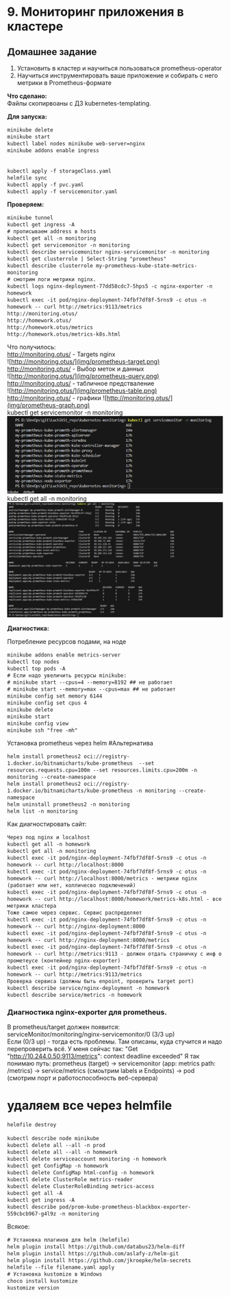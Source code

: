 # 9. Мониторинг приложения в кластере


## Домашнее задание  
1) Установить в кластер и научиться пользоваться prometheus-operator 
2) Научиться инструментировать ваше приложение и собирать с него метрики в Prometheus-формате 

**Что сделано:**  
Файлы скопирвоаны с ДЗ kubernetes-templating.


**Для запуска:**
```
minikube delete
minikube start
kubectl label nodes minikube web-server=nginx
minikube addons enable ingress


kubectl apply -f storageClass.yaml
helmfile sync
kubectl apply -f pvc.yaml
kubectl apply -f servicemonitor.yaml

```

**Проверяем:**
```
minikube tunnel
kubectl get ingress -A 
# прописываем address в hosts
kubectl get all -n monitoring
kubectl get servicemonitor -n monitoring
kubectl describe servicemonitor nginx-servicemonitor -n monitoring
kubectl get clusterrole | Select-String "prometheus"
kubectl describe clusterrole my-prometheus-kube-state-metrics-monitoring
# смотрим логи метрики nginx.
kubectl logs nginx-deployment-77dd58cdc7-5hps5 -c nginx-exporter -n homework
kubectl exec -it pod/nginx-deployment-74fbf7df8f-5rns9 -c otus -n homework -- curl http://metrics:9113/metrics
http://monitoring.otus/
http://homework.otus/
http://homework.otus/metrics
http://homework.otus/metrics-k8s.html

```

Что получилось:  
http://monitoring.otus/ - Targets nginx  
![http://monitoring.otus/](img/prometheus-target.png)  
http://monitoring.otus/ - Выбор меток и данных  
![http://monitoring.otus/](img/prometheus-query.png)  
http://monitoring.otus/ - табличное предстваление  
![http://monitoring.otus/](img/prometheus-table.png)  
http://monitoring.otus/ - графики
![http://monitoring.otus/](img/prometheus-graph.png)  
kubectl get servicemonitor -n monitoring  
![get-servicemonitor](img/get-servicemonitor.png)  
kubectl get all -n monitoring  
![mysql-connect](img/get-all.png)  


**Диагностика:**  

Потребление ресурсов подами, на ноде
```
minikube addons enable metrics-server
kubectl top nodes
kubectl top pods -A
# Если надо увеличить ресурсы minikube:
# minikube start --cpus=4 --memory=8192 ## не работает
# minikube start --memory=max --cpus=max ## не работает
minikube config set memory 6144
minikube config set cpus 4
minikube delete
minikube start
minikube config view
minikube ssh "free -mh"
```

Установка prometheus через helm #Альтернатива 
```
helm install prometheus2 oci://registry-1.docker.io/bitnamicharts/kube-prometheus  --set resources.requests.cpu=100m --set resources.limits.cpu=200m -n monitoring --create-namespace
helm install prometheus2 oci://registry-1.docker.io/bitnamicharts/kube-prometheus -n monitoring --create-namespace
helm uninstall prometheus2 -n monitoring
helm list -n monitoring
```

Как диагностировать сайт:
```
Через под nginx и localhost
kubectl get all -n homework
kubectl get all -n monitoring
kubectl exec -it pod/nginx-deployment-74fbf7df8f-5rns9 -c otus -n homework -- curl http://localhost:8000
kubectl exec -it pod/nginx-deployment-74fbf7df8f-5rns9 -c otus -n homework -- curl http://localhost:8000/metrics - метрики nginx (работает или нет, колличесво подключений)
kubectl exec -it pod/nginx-deployment-74fbf7df8f-5rns9 -c otus -n homework -- curl http://localhost:8000/homework/metrics-k8s.html - все метрики кластера
Тоже самое через сервис. Сервис распределяет
kubectl exec -it pod/nginx-deployment-74fbf7df8f-5rns9 -c otus -n homework -- curl http://nginx-deployment:8000
kubectl exec -it pod/nginx-deployment-74fbf7df8f-5rns9 -c otus -n homework -- curl http://nginx-deployment:8000/metrics
kubectl exec -it pod/nginx-deployment-74fbf7df8f-5rns9 -c otus -n homework -- curl http://metrics:9113 - должен отдать страничку с инф о прометеусе (контейнер nginx-exporter)
kubectl exec -it pod/nginx-deployment-74fbf7df8f-5rns9 -c otus -n homework -- curl http://metrics:9113/metrics
Проверка сервиса (должны быть enpoint, проверить target port)
kubectl describe service/nginx-deployment -n homework
kubectl describe service/metrics -n homework
```
### Диагностика nginx-exporter для prometheus.  
В prometheus/target должен появится:  
serviceMonitor/monitoring/nginx-servicemonitor/0 (3/3 up)  
Если (0/3 up) - тогда есть проблемы. Там описаны, куда стучится и надо перепроверить всё. У меня сейчас так: "Get "http://10.244.0.50:9113/metrics": context deadline exceeded"
Я так понимаю путь: prometheus (target) -> servicemonitor (app: metrics path: /metrics) -> service/metrics (смоьтрим labels и Endpoints) -> pod (смотрим порт и работоспособность веб-сервера)


# удаляем все через helmfile
```
helmfile destroy

kubectl describe node minikube
kubectl delete all --all -n prod
kubectl delete all --all -n homework
kubectl delete serviceaccount monitoring -n homework
kubectl get ConfigMap -n homework 
kubectl delete ConfigMap html-config -n homework
kubectl delete ClusterRole metrics-reader
kubectl delete ClusterRoleBinding metrics-access
kubectl get all -A
kubectl get ingress -A
kubectl describe pod/prom-kube-prometheus-blackbox-exporter-559cbcb967-g4l9z -n monitoring
```

Всякое:  
```
# Установка плагинов для helm (helmfile)
helm plugin install https://github.com/databus23/helm-diff
helm plugin install https://github.com/aslafy-z/helm-git
helm plugin install https://github.com/jkroepke/helm-secrets
helmfile --file filename.yaml apply
# Установка kustomize в Windows
choco install kustomize
kustomize version
```